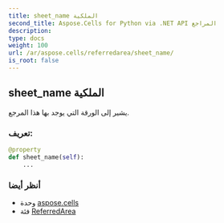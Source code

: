 ```yaml
---
title: sheet_name الملكية
second_title: Aspose.Cells for Python via .NET API المراجع
description:
type: docs
weight: 100
url: /ar/aspose.cells/referredarea/sheet_name/
is_root: false
---
```

##  sheet_name الملكية

يشير إلى الورقة التي يوجد بها هذا المرجع.
###  تعريف:
```python
@property
def sheet_name(self):
    ...
```

###  أنظر أيضا
* وحدة [aspose.cells](../../)
* فئة [ReferredArea](/cells/python-net/ar/aspose.cells/referredarea)
